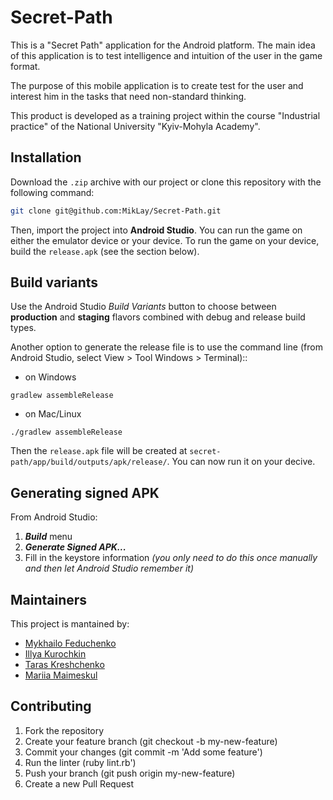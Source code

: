 # Secret-Path
This is a "Secret Path" application for the Android platform. The main
idea of this application is to test intelligence and intuition of
the user in the game format.

The purpose of this mobile application is to create
test for the user and interest him in the tasks that need
non-standard thinking.

This product is developed as a training project within the course
"Industrial practice" of the National University "Kyiv-Mohyla Academy".

## Installation
Download the `.zip` archive with our project or clone this repository with the following command:
```bash
git clone git@github.com:MikLay/Secret-Path.git
```
Then, import the project into **Android Studio**. You can run the game on either the emulator device or your device. To run the game on your device, build the `release.apk` (see the section below).



## Build variants
Use the Android Studio *Build Variants* button to choose between **production** and **staging** flavors combined with debug and release build types.

Another option to generate the release file is to use the command line (from Android Studio, select View > Tool Windows > Terminal)::

- on Windows
```
gradlew assembleRelease
```

- on Mac/Linux
```
./gradlew assembleRelease
```
Then the `release.apk` file will be created at `secret-path/app/build/outputs/apk/release/`. You can now run it on your decive.

## Generating signed APK
From Android Studio:
1. ***Build*** menu
2. ***Generate Signed APK...***
3. Fill in the keystore information *(you only need to do this once manually and then let Android Studio remember it)*

## Maintainers
This project is mantained by:
* [Mykhailo Feduchenko](http://github.com/miklay)
* [Illya Kurochkin](http://github.com/illyakurochkin)
* [Taras Kreshchenko](http://github.com/74r45)
* [Mariia Maimeskul](http://github.com/marviem)


## Contributing

1. Fork the repository
2. Create your feature branch (git checkout -b my-new-feature)
3. Commit your changes (git commit -m 'Add some feature')
4. Run the linter (ruby lint.rb')
5. Push your branch (git push origin my-new-feature)
6. Create a new Pull Request

